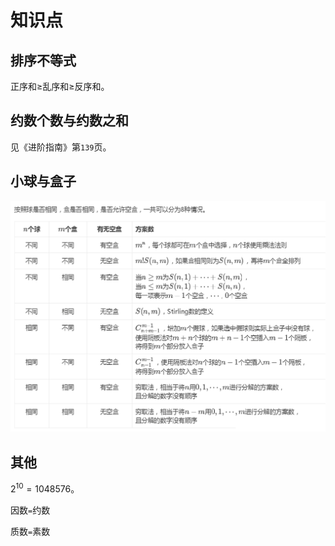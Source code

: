 # 知识点

## 排序不等式

正序和$\ge$乱序和$\ge$反序和。

## 约数个数与约数之和

见《进阶指南》第`139`页。

## 小球与盒子

![](/img/0051.png)

## 其他

$2^{10}=1048576$。

因数`=`约数

质数`=`素数